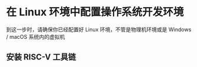 # 在 Linux 环境中配置操作系统开发环境

到这一步时，请确保你已经配置好 Linux 环境，不管是物理机环境或是 Windows / macOS 系统内的虚拟机

## 安装 RISC-V 工具链

